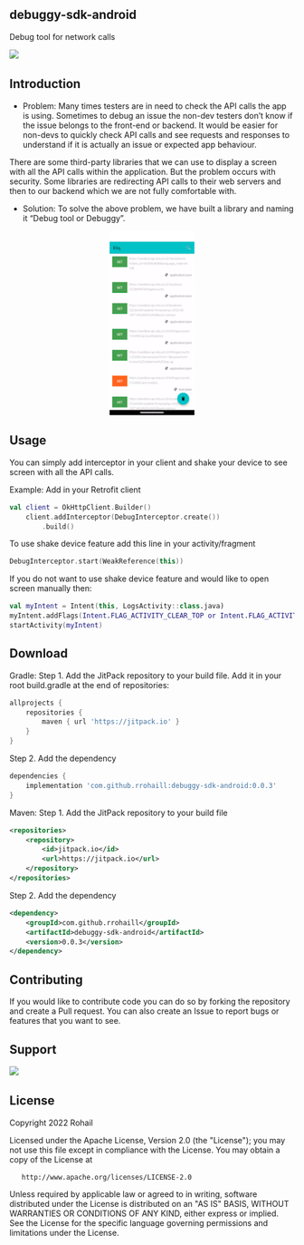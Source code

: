 debuggy-sdk-android
-------------
Debug tool for network calls

[![](https://jitpack.io/v/rrohaill/debuggy-sdk-android.svg)](https://jitpack.io/#rrohaill/debuggy-sdk-android)

Introduction
--------
* Problem: 
Many times testers are in need to check the API calls the app is using. Sometimes to debug an issue the non-dev testers don’t know if the issue belongs to the front-end or backend. It would be easier for non-devs to quickly check API calls and see requests and responses to understand if it is actually an issue or expected app behaviour.

There are some third-party libraries that we can use to display a screen with all the API calls within the application. But the problem occurs with security. Some libraries are redirecting API calls to their web servers and then to our backend which we are not fully comfortable with.

* Solution: 
To solve the above problem, we have built a library and naming it “Debug tool or Debuggy”.

<p align="center">
<img src="/appUI.gif?raw=true" width="150" />
</p>

Usage
--------
You can simply add interceptor in your client and shake your device to see screen with all the API calls.

Example:
Add in your Retrofit client
```kotlin
val client = OkHttpClient.Builder()
    client.addInterceptor(DebugInterceptor.create())
        .build()
```

To use shake device feature add this line in your activity/fragment
```kotlin
DebugInterceptor.start(WeakReference(this))
```

If you do not want to use shake device feature and would like to open screen manually then:
```kotlin
val myIntent = Intent(this, LogsActivity::class.java)
myIntent.addFlags(Intent.FLAG_ACTIVITY_CLEAR_TOP or Intent.FLAG_ACTIVITY_REORDER_TO_FRONT)
startActivity(myIntent)
```

Download
--------

Gradle:
Step 1. Add the JitPack repository to your build file.
Add it in your root build.gradle at the end of repositories:
```groovy
allprojects {
	repositories {
		maven { url 'https://jitpack.io' }
	}
}
```
Step 2. Add the dependency
```groovy
dependencies {
    implementation 'com.github.rrohaill:debuggy-sdk-android:0.0.3'
}
```

Maven:
Step 1. Add the JitPack repository to your build file
```xml
<repositories>
    <repository>
        <id>jitpack.io</id>
        <url>https://jitpack.io</url>
    </repository>
</repositories>
```
Step 2. Add the dependency
```xml
<dependency>
    <groupId>com.github.rrohaill</groupId>
    <artifactId>debuggy-sdk-android</artifactId>
    <version>0.0.3</version>
</dependency>
```

Contributing
-----------
If you would like to contribute code you can do so by forking the repository and create a Pull request. You can also create an Issue to report bugs or features that you want to see.

Support
-------
[![](https://media.giphy.com/media/7kZE0z52Sd9zSESzDA/giphy.gif)](https://www.buymeacoffee.com/rrohaill)

License
-------
Copyright 2022 Rohail

   Licensed under the Apache License, Version 2.0 (the "License");
   you may not use this file except in compliance with the License.
   You may obtain a copy of the License at

       http://www.apache.org/licenses/LICENSE-2.0

   Unless required by applicable law or agreed to in writing, software
   distributed under the License is distributed on an "AS IS" BASIS,
   WITHOUT WARRANTIES OR CONDITIONS OF ANY KIND, either express or implied.
   See the License for the specific language governing permissions and
   limitations under the License.
